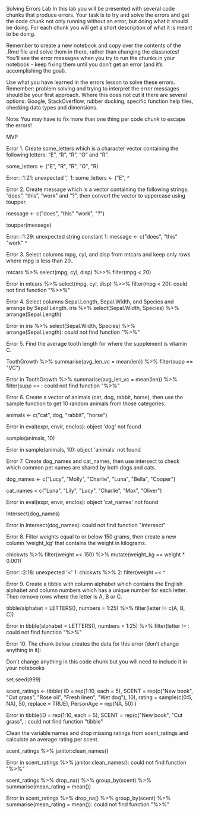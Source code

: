 Solving Errors Lab
In this lab you will be presented with several code chunks that produce errors. Your task is to try and solve the errors and get the code chunk not only running without an error, but doing what it should be doing. For each chunk you will get a short description of what it is meant to be doing.

Remember to create a new notebook and copy over the contents of the .Rmd file and solve them in there, rather than changing the classnotes! You’ll see the error messages when you try to run the chunks in your notebook - keep fixing them until you don’t get an error (and it’s accomplishing the goal).

Use what you have learned in the errors lesson to solve these errors. Remember: problem solving and trying to interpret the error messages should be your first approach. Where this does not cut it there are several options: Google, StackOverflow, rubber ducking, specific function help files, checking data types and dimensions.

Note: You may have to fix more than one thing per code chunk to escape the errors!

MVP

Error 1.
Create some_letters which is a character vector containing the following letters: “E”, “R”, “R”, “O” and “R”.

some_letters <- ("E", "R", "R", "O", "R)

Error: <text>:1:21: unexpected ','
1: some_letters <- ("E",
                       ^


Error 2.
Create message which is a vector containing the following strings: “does”, “this”, “work” and “?”, then convert the vector to uppercase using toupper.

message <- c("does", "this" "work", "?")

toupper(messege)

Error: <text>:1:29: unexpected string constant
1: message <- c("does", "this" "work"
                                 ^


Error 3.
Select columns mpg, cyl, and disp from mtcars and keep only rows where mpg is less than 20..

mtcars %>% 
  select(mpg, cyl, disp) %>>%
  filter(mpg < 20)

Error in mtcars %>% select(mpg, cyl, disp) %>>% filter(mpg < 20): could not find function "%>>%"


Error 4.
Select columns Sepal.Length, Sepal.Width, and Species and arrange by Sepal Length.
iris %>% 
  select(Sepal.Width, Species) %>% 
  arrange(Sepal.Length)

Error in iris %>% select(Sepal.Width, Species) %>% arrange(Sepal.Length): could not find function "%>%"


Error 5.
Find the average tooth length for where the supplement is vitamin C.

ToothGrowth %>%
  summarise(avg_len_vc = mean(len)) %>% 
  filter(supp == "VC")

Error in ToothGrowth %>% summarise(avg_len_vc = mean(len)) %>% filter(supp == : could not find function "%>%"


Error 6.
Create a vector of animals (cat, dog, rabbit, horse), then use the sample function to get 10 random animals from those categories.

animals <- c("cat", dog, "rabbit", "horse")

Error in eval(expr, envir, enclos): object 'dog' not found

sample(animals, 10)

Error in sample(animals, 10): object 'animals' not found


Error 7.
Create dog_names and cat_names, then use intersect to check which common pet names are shared by both dogs and cats.

dog_names <- c("Lucy", "Molly", "Charlie", "Luna", "Bella", "Cooper")

cat_names < c("Luna", "Lily", "Lucy", "Charlie", "Max", "Oliver")

Error in eval(expr, envir, enclos): object 'cat_names' not found

Intersect(dog_names)

Error in Intersect(dog_names): could not find function "Intersect"


Error 8.
Filter weights equal to or below 150 grams, then create a new column ‘weight_kg’ that contains the weight in kilograms.

chickwts %>% 
  filter(weight =< 150) %>% 
  mutate(weight_kg == weight * 0.001)

Error: <text>:2:18: unexpected '<'
1: chickwts %>% 
2:   filter(weight =<
                   ^


Error 9.
Create a tibble with column alphabet which contains the English alphabet and column numbers which has a unique number for each letter. Then remove rows where the letter is A, B or C.

tibble(alphabet = LETTERS(),
       numbers = 1:25) %>% 
  filter(letter != c(A, B, C))

Error in tibble(alphabet = LETTERS(), numbers = 1:25) %>% filter(letter != : could not find function "%>%"


Error 10.
The chunk below creates the data for this error (don’t change anything in it):

Don't change anything in this code chunk
but you will need to include it in your notebooks

set.seed(999)

scent_ratings <- tibble(
  iD = rep(1:10, each = 5),
  SCENT = rep(c("New book", "Cut grass", "Rose oil", "Fresh linen", "Wet dog"), 10),
  rating = sample(c(0:5, NA), 50, replace = TRUE),
  PersonAge = rep(NA, 50)
)

Error in tibble(iD = rep(1:10, each = 5), SCENT = rep(c("New book", "Cut grass", : could not find function "tibble"

Clean the variable names and drop missing ratings from scent_ratings and calculate an average rating per scent.

scent_ratings %>% janitor:clean_names()

Error in scent_ratings %>% janitor:clean_names(): could not find function "%>%"

scent_ratings %>% 
  drop_na() %>% 
  group_by(scent) %>% 
  summarise(mean_rating = mean())

Error in scent_ratings %>% drop_na() %>% group_by(scent) %>% summarise(mean_rating = mean()): could not find function "%>%"